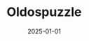 ---
layout: project
title: "Oldospuzzle"
date: 2025-01-01
categories: projects
cover: "https://camo.githubusercontent.com/e1fecb884a8dbf7d92a364be04ccbd4e22de57333e0d4a4b96a8e5610c9d59ab/68747470733a2f2f692e6962622e636f2f5337355463667a782f436170747572612d64657364652d323032352d30322d31372d31352d31382d33372e706e67"
description: "An Oldoss puzzle dedicated to ciphers, puzzles, hashing, infosec, and the shizopoasting community."
content: "This project delves into the world of Oldoss puzzles, exploring various ciphers and their applications in the infosec community, while also engaging with the broader puzzle-solving culture. You can find the project on GitHub: [Ospuzzle](https://github.com/TrshDesigns/ospuzzle). 

## About Ospuzzle
Ospuzzle is a nostalgic web puzzle game currently in development. It features custom sounds, interactive windows, and aims to integrate IT-themed puzzles. The project is evolving, and features may shift as development progresses."
---